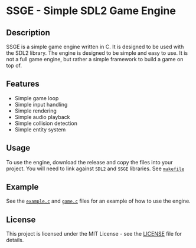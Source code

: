 # SSGE - Simple SDL2 Game Engine

## Description
SSGE is a simple game engine written in C. It is designed to be used with the SDL2 library. The engine is designed to be simple and easy to use. It is not a full game engine, but rather a simple framework to build a game on top of.

## Features
- Simple game loop
- Simple input handling
- Simple rendering
- Simple audio playback
- Simple collision detection
- Simple entity system

## Usage
To use the engine, download the release and copy the files into your project. You will need to link against `SDL2` and `SSGE` libraries.
See [`makefile`](./example/makefile)

## Example
See the [`example.c`](./example/src/tictactoe.c) and [`game.c`](./example/src/game.c) files for an example of how to use the engine.

## License
This project is licensed under the MIT License - see the [LICENSE](./LICENSE) file for details.
